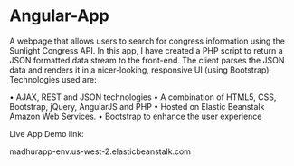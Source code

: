 # Angular-App

A webpage that allows users to search for congress information using the Sunlight Congress API. In this app, I have created a PHP script to return a JSON formatted data stream to the front-end. The client parses the JSON data and renders it in a nicer-looking, responsive UI (using Bootstrap). Technologies used are:

• AJAX, REST and JSON technologies
• A combination of HTML5, CSS, Bootstrap, jQuery, AngularJS and PHP
• Hosted on Elastic Beanstalk Amazon Web Services.
• Bootstrap to enhance the user experience

Live App Demo link:

madhurapp-env.us-west-2.elasticbeanstalk.com
